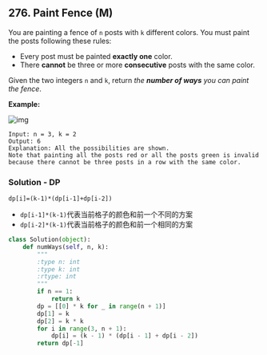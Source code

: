 ## 276. Paint Fence (M)

You are painting a fence of `n` posts with `k` different colors. You must paint the posts following these rules:

- Every post must be painted **exactly one** color.
- There **cannot** be three or more **consecutive** posts with the same color.

Given the two integers `n` and `k`, return *the **number of ways** you can paint the fence*.



**Example:**

![img](https://assets.leetcode.com/uploads/2021/02/28/paintfenceex1.png)

```
Input: n = 3, k = 2
Output: 6
Explanation: All the possibilities are shown.
Note that painting all the posts red or all the posts green is invalid because there cannot be three posts in a row with the same color.
```



### Solution - DP

`dp[i]=(k-1)*(dp[i-1]+dp[i-2])`

- `dp[i-1]*(k-1)`代表当前格子的颜色和前一个不同的方案 
- `dp[i-2]*(k-1)`代表当前格子的颜色和前一个相同的方案

```python
class Solution(object):
    def numWays(self, n, k):
        """
        :type n: int
        :type k: int
        :rtype: int
        """
        if n == 1:
            return k
        dp = [[0] * k for _ in range(n + 1)]
        dp[1] = k
        dp[2] = k * k
        for i in range(3, n + 1):
            dp[i] = (k - 1) * (dp[i - 1] + dp[i - 2])
        return dp[-1]
```


